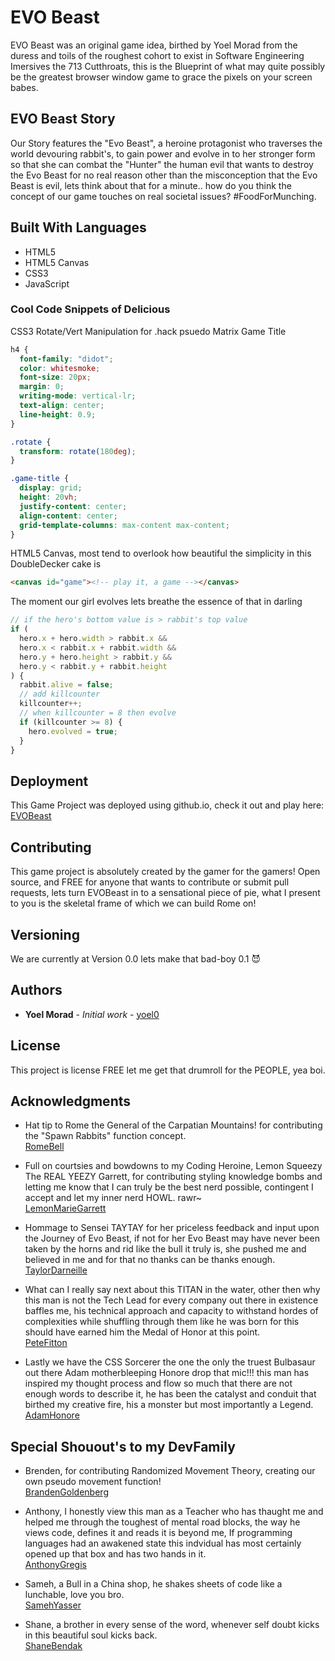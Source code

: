 # EVO Beast

EVO Beast was an original game idea, birthed by Yoel Morad from the duress and toils of the roughest cohort to exist in Software Engineering Imersives the 713 Cutthroats, this is the Blueprint of what may quite possibly be the greatest browser window game to grace the pixels on your screen babes.

## EVO Beast Story

Our Story features the "Evo Beast", a heroine protagonist who traverses the world devouring rabbit's, to gain power and evolve in to her stronger form so that she can combat the "Hunter" the human evil that wants to destroy the Evo Beast for no real reason other than the misconception that the Evo Beast is evil, lets think about that for a minute..
how do you think the concept of our game touches on real societal issues? #FoodForMunching.

## Built With Languages

- HTML5
- HTML5 Canvas
- CSS3
- JavaScript

### Cool Code Snippets of Delicious

CSS3 Rotate/Vert Manipulation for .hack psuedo Matrix Game Title

```css
h4 {
  font-family: "didot";
  color: whitesmoke;
  font-size: 20px;
  margin: 0;
  writing-mode: vertical-lr;
  text-align: center;
  line-height: 0.9;
}

.rotate {
  transform: rotate(180deg);
}

.game-title {
  display: grid;
  height: 20vh;
  justify-content: center;
  align-content: center;
  grid-template-columns: max-content max-content;
}
```

HTML5 Canvas, most tend to overlook how beautiful the simplicity in this DoubleDecker cake is

```html
<canvas id="game"><!-- play it, a game --></canvas>
```

The moment our girl evolves lets breathe the essence of that in darling

```javascript
// if the hero's bottom value is > rabbit's top value
if (
  hero.x + hero.width > rabbit.x &&
  hero.x < rabbit.x + rabbit.width &&
  hero.y + hero.height > rabbit.y &&
  hero.y < rabbit.y + rabbit.height
) {
  rabbit.alive = false;
  // add killcounter
  killcounter++;
  // when killcounter = 8 then evolve
  if (killcounter >= 8) {
    hero.evolved = true;
  }
}
```

## Deployment

This Game Project was deployed using github.io, check it out and play here: <br> [EVOBeast](https://yoel0.github.io/Project-One-EVOBeast/)

## Contributing

This game project is absolutely created by the gamer for the gamers! Open source, and FREE for anyone that wants to contribute or submit pull requests, lets turn EVOBeast in to a sensational piece of pie, what I present to you is the skeletal frame of which we can build Rome on!

## Versioning

We are currently at Version 0.0 lets make that bad-boy 0.1 😈

## Authors

- **Yoel Morad** - _Initial work_ - [yoel0](https://github.com/yoel0)

## License

This project is license FREE let me get that drumroll for the PEOPLE, yea boi.

## Acknowledgments

- Hat tip to Rome the General of the Carpatian Mountains! for contributing the "Spawn Rabbits" function concept.<br />
  [RomeBell](https://github.com/romebell)

- Full on courtsies and bowdowns to my Coding Heroine, Lemon Squeezy The REAL YEEZY Garrett, for contributing styling knowledge bombs and letting me know that I can truly be the best nerd possible, contingent I accept and let my inner nerd HOWL. rawr~ <br />
  [LemonMarieGarrett](https://github.com/egarrett94)

- Hommage to Sensei TAYTAY for her priceless feedback and input upon the Journey of Evo Beast, if not for her Evo Beast may have never been taken by the horns and rid like the bull it truly is, she pushed me and believed in me and for that no thanks can be thanks enough.<br />
  [TaylorDarneille](https://github.com/TaylorDarneille)

- What can I really say next about this TITAN in the water, other then why this man is not the Tech Lead for every company out there in existence baffles me, his technical approach and capacity to withstand hordes of complexities while shuffling through them like he was born for this should have earned him the Medal of Honor at this point.<br />
  [PeteFitton](https://github.com/petefitton)

- Lastly we have the CSS Sorcerer the one the only the truest Bulbasaur out there Adam motherbleeping Honore drop that mic!!! this man has inspired my thought process and flow so much that there are not enough words to describe it, he has been the catalyst and conduit that birthed my creative fire, his a monster but most importantly a Legend.<br />
  [AdamHonore](https://github.com/ahonore42)

## Special Shouout's to my DevFamily

- Brenden, for contributing Randomized Movement Theory, creating our own pseudo movement function!<br>
  [BrandenGoldenberg](https://github.com/BGoldenberg161)

- Anthony, I honestly view this man as a Teacher who has thaught me and helped me through the toughest of mental road blocks, the way he views code, defines it and reads it is beyond me, If programming languages had an awakened state this indvidual has most certainly opened up that box and has two hands in it. <br>
  [AnthonyGregis](https://github.com/anthonygregis)

- Sameh, a Bull in a China shop, he shakes sheets of code like a lunchable, love you bro.<br>
  [SamehYasser](https://github.com/kinawy)

- Shane, a brother in every sense of the word, whenever self doubt kicks in this beautiful soul kicks back.<br>
  [ShaneBendak](https://github.com/SLBendak)
